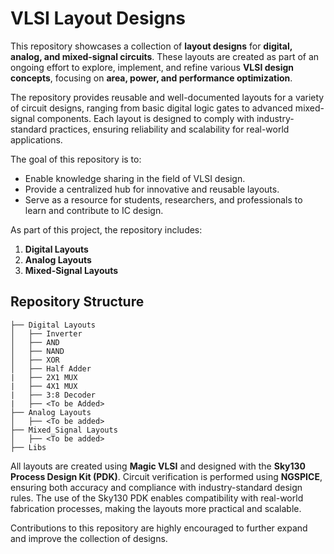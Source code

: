# VLSI Layout Designs
This repository showcases a collection of **layout designs** for **digital, analog, and mixed-signal circuits**. These layouts are created as part of an ongoing effort to explore, implement, and refine various **VLSI design concepts**, focusing on **area, power, and performance optimization**.  

The repository provides reusable and well-documented layouts for a variety of circuit designs, ranging from basic digital logic gates to advanced mixed-signal components. Each layout is designed to comply with industry-standard practices, ensuring reliability and scalability for real-world applications.  

The goal of this repository is to:
- Enable knowledge sharing in the field of VLSI design.
- Provide a centralized hub for innovative and reusable layouts.
- Serve as a resource for students, researchers, and professionals to learn and contribute to IC design.  

As part of this project, the repository includes:
1. **Digital Layouts**
2. **Analog Layouts**
3. **Mixed-Signal Layouts**

## Repository Structure

```plaintext
├── Digital Layouts
│   ├── Inverter
│   ├── AND
│   ├── NAND
│   ├── XOR
│   ├── Half Adder
|   ├── 2X1 MUX
|   ├── 4X1 MUX
|   ├── 3:8 Decoder
|   ├── <To be Added>
├── Analog Layouts
│   ├── <To be added>
├── Mixed_Signal Layouts
│   ├── <To be added>
├── Libs
```

All layouts are created using **Magic VLSI** and designed with the **Sky130 Process Design Kit (PDK)**. Circuit verification is performed using **NGSPICE**, ensuring both accuracy and compliance with industry-standard design rules. The use of the Sky130 PDK enables compatibility with real-world fabrication processes, making the layouts more practical and scalable.

Contributions to this repository are highly encouraged to further expand and improve the collection of designs.


